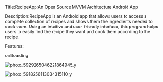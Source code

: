 Title:RecipeApp:An Open Source MVVM Architecture Android App

Description:RecipeApp is an Android app that allows users to access a complete collection of recipes and shows them the ingredients needed to cook them. Using an intuitive and user-friendly interface, this program helps users to easily find the recipe they want and cook them according to the recipe.

Features:

onBoarding

![photo_5929265046221864945_y](https://github.com/Miladsh7/RecipeApp/assets/80962004/8e4f7ce1-4c69-4455-b694-2268113f0371)

![photo_5918256113034315110_y](https://github.com/Miladsh7/RecipeApp/assets/80962004/80062295-c389-44f9-a6c8-e7dac4da2778)



